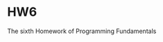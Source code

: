 # HW6

<!--
#groups
Sapienza

#languages
Python

#frames and libs

-->

The sixth Homework of Programming Fundamentals
